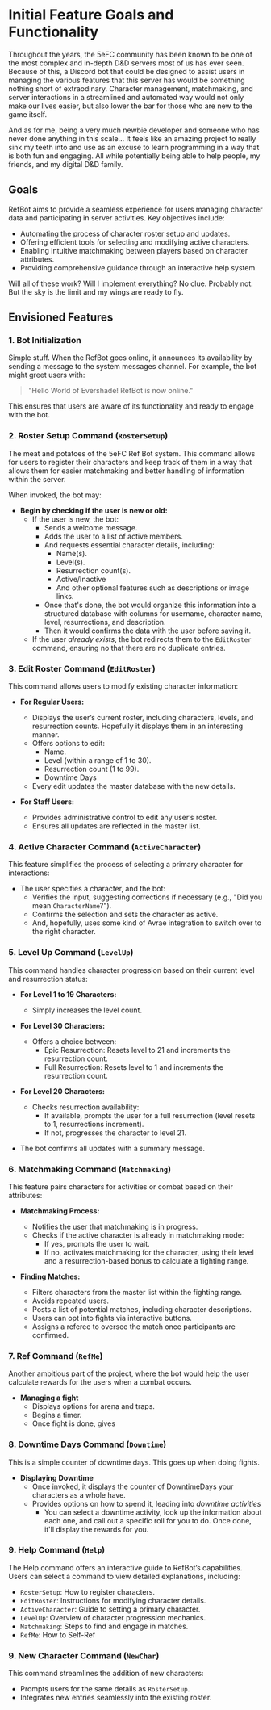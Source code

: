 # Initial Feature Goals and Functionality
Throughout the years, the 5eFC community has been known to be one of the most complex and in-depth D&D servers most of us has ever seen. Because of this, a Discord bot that could be designed to assist users in managing the various features that this server has would be something nothing short of extraodinary. Character management, matchmaking, and server interactions in a streamlined and automated way would not only make our lives easier, but also lower the bar for those who are new to the game itself.

And as for me, being a very much newbie developer and someone who has never done anything in this scale... It feels like an amazing project to really sink my teeth into and use as an excuse to learn programming in a way that is both fun and engaging. All while potentially being able to help people, my friends, and my digital D&D family.

## Goals
RefBot aims to provide a seamless experience for users managing character data and participating in server activities. Key objectives include:
- Automating the process of character roster setup and updates.
- Offering efficient tools for selecting and modifying active characters.
- Enabling intuitive matchmaking between players based on character attributes.
- Providing comprehensive guidance through an interactive help system.

Will all of these work? Will I implement everything? No clue. Probably not. But the sky is the limit and my wings are ready to fly.

## **Envisioned Features**

### **1. Bot Initialization**
Simple stuff. When the RefBot goes online, it announces its availability by sending a message to the system messages channel. For example, the bot might greet users with:

> "Hello World of Evershade! RefBot is now online."

This ensures that users are aware of its functionality and ready to engage with the bot.

### **2. Roster Setup Command (`RosterSetup`)**
The meat and potatoes of the 5eFC Ref Bot system. This command allows for users to register their characters and keep track of them in a way that allows them for easier matchmaking and better handling of information within the server.

When invoked, the bot may:

- **Begin by checking if the user is new or old:**
  - If the user is new, the bot:
    - Sends a welcome message.
    - Adds the user to a list of active members.
    - And requests essential character details, including:
      - Name(s).
      - Level(s).
      - Resurrection count(s).
      - Active/Inactive
      - And other optional features such as descriptions or image links.
    - Once that's done, the bot would organize this information into a structured database with columns for username, character name, level, resurrections, and description.
    - Then it would confirms the data with the user before saving it.
  - If the user *already exists*, the bot redirects them to the `EditRoster` command, ensuring no that there are no duplicate entries.

### **3. Edit Roster Command (`EditRoster`)**
This command allows users to modify existing character information:

- **For Regular Users:**
  - Displays the user’s current roster, including characters, levels, and resurrection counts. Hopefully it displays them in an interesting manner.
  - Offers options to edit:
    - Name.
    - Level (within a range of 1 to 30).
    - Resurrection count (1 to 99).
    - Downtime Days
  - Every edit updates the master database with the new details.

- **For Staff Users:**
  - Provides administrative control to edit any user’s roster.
  - Ensures all updates are reflected in the master list.

### **4. Active Character Command (`ActiveCharacter`)**
This feature simplifies the process of selecting a primary character for interactions:

- The user specifies a character, and the bot:
  - Verifies the input, suggesting corrections if necessary (e.g., "Did you mean `CharacterName`?").
  - Confirms the selection and sets the character as active.
  - And, hopefully, uses some kind of Avrae integration to switch over to the right character.

### **5. Level Up Command (`LevelUp`)**
This command handles character progression based on their current level and resurrection status:

- **For Level 1 to 19 Characters:**
  - Simply increases the level count.

- **For Level 30 Characters:**
  - Offers a choice between:
    - Epic Resurrection: Resets level to 21 and increments the resurrection count.
    - Full Resurrection: Resets level to 1 and increments the resurrection count.

- **For Level 20 Characters:**
  - Checks resurrection availability:
    - If available, prompts the user for a full resurrection (level resets to 1, resurrections increment).
    - If not, progresses the character to level 21.

- The bot confirms all updates with a summary message.

### **6. Matchmaking Command (`Matchmaking`)**
This feature pairs characters for activities or combat based on their attributes:

- **Matchmaking Process:**
  - Notifies the user that matchmaking is in progress.
  - Checks if the active character is already in matchmaking mode:
    - If yes, prompts the user to wait.
    - If no, activates matchmaking for the character, using their level and a resurrection-based bonus to calculate a fighting range.

- **Finding Matches:**
  - Filters characters from the master list within the fighting range.
  - Avoids repeated users.
  - Posts a list of potential matches, including character descriptions.
  - Users can opt into fights via interactive buttons.
  - Assigns a referee to oversee the match once participants are confirmed.

### **7. Ref Command (`RefMe`)**
Another ambitious part of the project, where the bot would help the user calculate rewards for the users when a combat occurs. 
- **Managing a fight**
    - Displays options for arena and traps.
    - Begins a timer.
    - Once fight is done, gives 


### **8. Downtime Days Command (`Downtime`)**
This is a simple counter of downtime days. This goes up when doing fights. 
- **Displaying Downtime**
    - Once invoked, it displays the counter of DowntimeDays your characters as a whole have. 
    - Provides options on how to spend it, leading into *downtime activities*
        - You can select a downtime activity, look up the information about each one, and call out a specific roll for you to do. Once done, it'll display the rewards for you. 

### **9. Help Command (`Help`)**
The Help command offers an interactive guide to RefBot’s capabilities. Users can select a command to view detailed explanations, including:

- `RosterSetup`: How to register characters.
- `EditRoster`: Instructions for modifying character details.
- `ActiveCharacter`: Guide to setting a primary character.
- `LevelUp`: Overview of character progression mechanics.
- `Matchmaking`: Steps to find and engage in matches.
- `RefMe`: How to Self-Ref

### **9. New Character Command (`NewChar`)**
This command streamlines the addition of new characters:

- Prompts users for the same details as `RosterSetup`.
- Integrates new entries seamlessly into the existing roster.